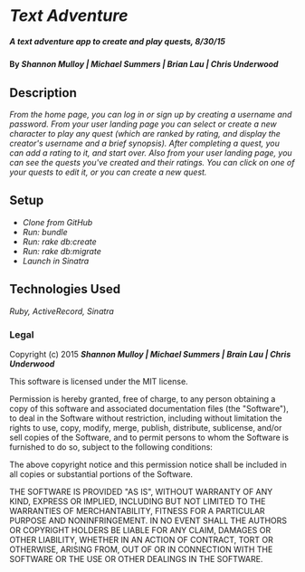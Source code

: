 # _Text Adventure_

##### _A text adventure app to create and play quests, 8/30/15_

#### By _**Shannon Mulloy | Michael Summers | Brian Lau | Chris Underwood**_

## Description

_From the home page, you can log in or sign up by creating a username and password. From your user landing page you can select or create a new character to play any quest (which are ranked by rating, and display the creator's username and a brief synopsis). After completing a quest, you can add a rating to it, and start over. Also from your user landing page, you can see the quests you've created and their ratings. You can click on one of your quests to edit it, or you can create a new quest._

## Setup

* _Clone from GitHub_
* _Run: bundle_
* _Run: rake db:create_
* _Run: rake db:migrate_
* _Launch in Sinatra_

## Technologies Used

_Ruby, ActiveRecord, Sinatra_

### Legal

Copyright (c) 2015 **_Shannon Mulloy | Michael Summers | Brain Lau | Chris Underwood_**

This software is licensed under the MIT license.

Permission is hereby granted, free of charge, to any person obtaining a copy
of this software and associated documentation files (the "Software"), to deal
in the Software without restriction, including without limitation the rights
to use, copy, modify, merge, publish, distribute, sublicense, and/or sell
copies of the Software, and to permit persons to whom the Software is
furnished to do so, subject to the following conditions:

The above copyright notice and this permission notice shall be included in
all copies or substantial portions of the Software.

THE SOFTWARE IS PROVIDED "AS IS", WITHOUT WARRANTY OF ANY KIND, EXPRESS OR
IMPLIED, INCLUDING BUT NOT LIMITED TO THE WARRANTIES OF MERCHANTABILITY,
FITNESS FOR A PARTICULAR PURPOSE AND NONINFRINGEMENT. IN NO EVENT SHALL THE
AUTHORS OR COPYRIGHT HOLDERS BE LIABLE FOR ANY CLAIM, DAMAGES OR OTHER
LIABILITY, WHETHER IN AN ACTION OF CONTRACT, TORT OR OTHERWISE, ARISING FROM,
OUT OF OR IN CONNECTION WITH THE SOFTWARE OR THE USE OR OTHER DEALINGS IN
THE SOFTWARE.

